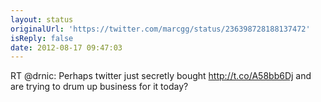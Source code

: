 ```yaml
---
layout: status
originalUrl: 'https://twitter.com/marcgg/status/236398728188137472'
isReply: false
date: 2012-08-17 09:47:03
---
```


RT @drnic: Perhaps twitter just secretly bought http://t.co/A58bb6Dj and are trying to drum up business for it today?
